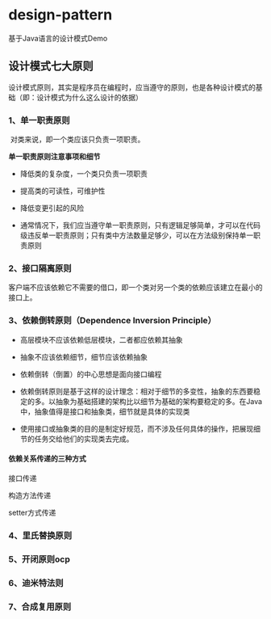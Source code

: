 # design-pattern
基于Java语言的设计模式Demo

## 设计模式七大原则
设计模式原则，其实是程序员在编程时，应当遵守的原则，也是各种设计模式的基础（即：设计模式为什么这么设计的依据）

### 1、单一职责原则

​		对类来说，即一个类应该只负责一项职责。

**单一职责原则注意事项和细节**

- 降低类的复杂度，一个类只负责一项职责

- 提高类的可读性，可维护性

- 降低变更引起的风险

- 通常情况下，我们应当遵守单一职责原则，只有逻辑足够简单，才可以在代码级违反单一职责原则；只有类中方法数量足够少，可以在方法级别保持单一职责原则

### 2、接口隔离原则

​		客户端不应该依赖它不需要的借口，即一个类对另一个类的依赖应该建立在最小的接口上。



### 3、依赖倒转原则（Dependence Inversion Principle）

- 高层模块不应该依赖低层模块，二者都应依赖其抽象

- 抽象不应该依赖细节，细节应该依赖抽象

- 依赖倒转（倒置）的中心思想是面向接口编程

- 依赖倒转原则是基于这样的设计理念：相对于细节的多变性，抽象的东西要稳定的多。以抽象为基础搭建的架构比以细节为基础的架构要稳定的多。在Java中，抽象值得是接口和抽象类，细节就是具体的实现类

- 使用接口或抽象类的目的是制定好规范，而不涉及任何具体的操作，把展现细节的任务交给他们的实现类去完成。



#### 依赖关系传递的三种方式

接口传递

构造方法传递

setter方式传递

### 4、里氏替换原则

### 5、开闭原则ocp

### 6、迪米特法则

### 7、合成复用原则
